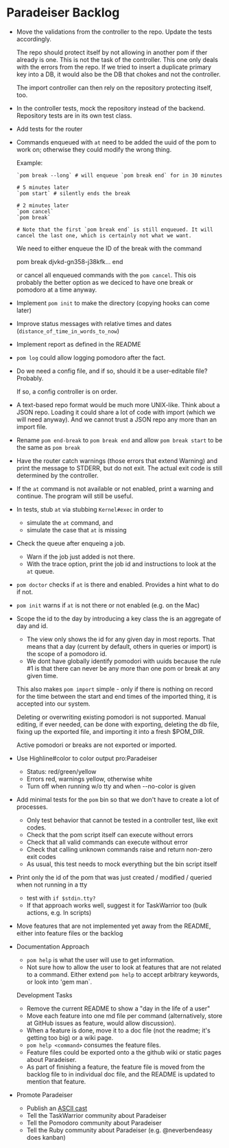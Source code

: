 # Paradeiser Backlog

* Move the validations from the controller to the repo. Update the tests accordingly.

  The repo should protect itself by not allowing in another pom if ther already is one. This is not the task of the controller. This one only deals with the errors from the repo. If we tried to insert a duplicate primary key into a DB, it would also be the DB that chokes and not the controller.

  The import controller can then rely on the repository protecting itself, too.

* In the controller tests, mock the repository instead of the backend. Repository tests are in its own test class.

* Add tests for the router

* Commands enqueued with `at` need to be added the uuid of the pom to work on; otherwise they could modify the wrong thing.

  Example:

      `pom break --long` # will enqueue `pom break end` for in 30 minutes

      # 5 minutes later
      `pom start` # silently ends the break

      # 2 minutes later
      `pom cancel`
      `pom break`

      # Note that the first `pom break end` is still enqueued. It will cancel the last one, which is certainly not what we want.

  We need to either enqueue the ID of the break with the command

    pom break djvkd-gn358-j38kfk... end

  or cancel all enqueued commands with the `pom cancel`. This ois probably the better option as we deciced to have one break or pomodoro at a time anyway.

* Implement `pom init` to make the directory (copying hooks can come later)

* Improve status messages with relative times and dates (`distance_of_time_in_words_to_now`)

* Implement report as defined in the README

* `pom log` could allow logging pomodoro after the fact.

* Do we need a config file, and if so, should it be a user-editable file? Probably.

  If so, a config controller is on order.

* A text-based repo format would be much more UNIX-like. Think about a JSON repo. Loading it could share a lot of code with import (which we will need anyway). And we cannot trust a JSON repo any more than an import file.

* Rename `pom end-break` to `pom break end` and allow `pom break start` to be the same as `pom break`

* Have the router catch warnings (those errors that extend Warning) and print the message to STDERR, but do not exit. The actual exit code is still determined by the controller.

* If the `at` command is not available or not enabled, print a warning and continue. The program will still be useful.

* In tests, stub `at` via stubbing `Kernel#exec` in order to
  - simulate the `at` command, and
  - simulate the case that `at` is missing

* Check the queue after enqueing a job.
  - Warn if the job just added is not there.
  - With the trace option, print the job id and instructions to look at the `at` queue.

* `pom doctor` checks if `at` is there and enabled. Provides a hint what to do if not.

* `pom init` warns if `at` is not there or not enabled (e.g. on the Mac)

* Scope the id to the day by introducing a key class the is an aggregate of day and id.
  - The view only shows the id for any given day in most reports. That means that a day (current by default, others in queries or import) is the scope of a pomodoro id.
  - We dont have globally identify pomodori with uuids because the rule #1 is that there can never be any more than one pom or break at any given time.

  This also makes `pom import` simple - only if there is nothing on record for the time between the start and end times of the imported thing, it is accepted into our system.

  Deleting or overwriting existing pomodori is not supported. Manual editing, if ever needed, can be done with exporting, deleting the db file, fixing up the exported file, and importing it into a fresh $POM_DIR.

  Active pomodori or breaks are not exported or imported.

* Use Highline#color to color output pro:Paradeiser
  - Status: red/green/yellow
  - Errors red, warnings yellow, otherwise white
  - Turn off when running w/o tty and when --no-color is given

* Add minimal tests for the `pom` bin so that we don't have to create a lot of processes.
  - Only test behavior that cannot be tested in a controller test, like exit codes.
  - Check that the pom script itself can execute without errors
  - Check that all valid commands can execute without error
  - Check that calling unknown commands raise and return non-zero exit codes
  - As usual, this test needs to mock everything but the bin script itself

* Print only the id of the pom that was just created / modified / queried when not running in a tty
  - test with `if $stdin.tty?`
  - If that approach works well, suggest it for TaskWarrior too (bulk actions, e.g. In scripts)

*  Move features that are not implemented yet away from the README, either into feature files or the backlog

* Documentation Approach
  - `pom help` is what the user will use to get information.
  - Not sure how to allow the user to look at features that are not related to a command. Either extend `pom help` to accept arbitrary keywords, or look into 'gem man`.

  Development Tasks

  - Remove the current README to show a "day in the life of a user"
  - Move each feature into one md file per command (alternatively, store at GitHub issues as feature, would allow discussion).
  - When a feature is done, move it to a doc file (not the readme; it's getting too big) or a wiki page.
  - `pom help <command>` consumes the feature files.
  - Feature files could be exported onto a the github wiki or static pages about Paradeiser.
  - As part of finishing a feature, the feature file is moved from the backlog file to in individual doc file, and the README is updated to mention that feature.

* Promote Paradeiser
  - Publish an [ASCII cast](http://ascii.io/)
  - Tell the TaskWarrior community about Paradeiser
  - Tell the Pomodoro community about Paradeiser
  - Tell the Ruby community about Paradeiser (e.g. @neverbendeasy does kanban)
